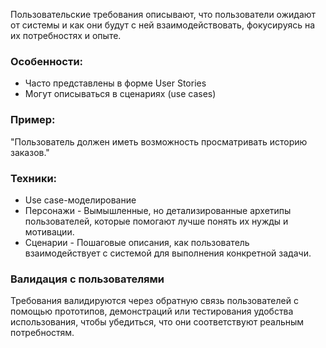Пользовательские требования описывают, что пользователи ожидают от системы и как они будут с ней взаимодействовать, фокусируясь на их потребностях и опыте.
### Особенности:
- Часто представлены в форме User Stories
- Могут описываться в сценариях (use cases)
    
### Пример:
"Пользователь должен иметь возможность просматривать историю заказов."

### Техники:
- Use case-моделирование
- Персонажи - Вымышленные, но детализированные архетипы пользователей, которые помогают лучше понять их нужды и мотивации.
- Cценарии - Пошаговые описания, как пользователь взаимодействует с системой для выполнения конкретной задачи.

### Валидация с пользователями
Требования валидируются через обратную связь пользователей с помощью прототипов, демонстраций или тестирования удобства использования, чтобы убедиться, что они соответствуют реальным потребностям.